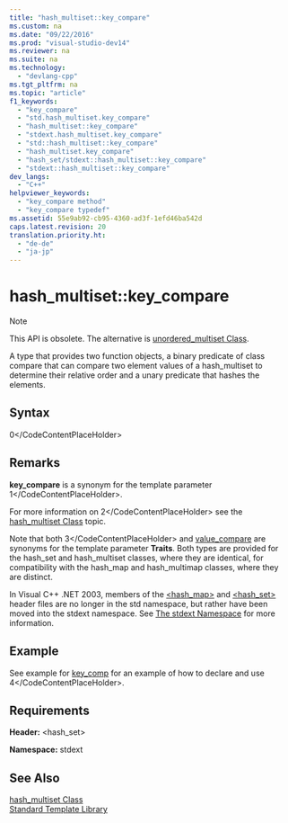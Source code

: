 ```yaml
---
title: "hash_multiset::key_compare"
ms.custom: na
ms.date: "09/22/2016"
ms.prod: "visual-studio-dev14"
ms.reviewer: na
ms.suite: na
ms.technology: 
  - "devlang-cpp"
ms.tgt_pltfrm: na
ms.topic: "article"
f1_keywords: 
  - "key_compare"
  - "std.hash_multiset.key_compare"
  - "hash_multiset::key_compare"
  - "stdext.hash_multiset.key_compare"
  - "std::hash_multiset::key_compare"
  - "hash_multiset.key_compare"
  - "hash_set/stdext::hash_multiset::key_compare"
  - "stdext::hash_multiset::key_compare"
dev_langs: 
  - "C++"
helpviewer_keywords: 
  - "key_compare method"
  - "key_compare typedef"
ms.assetid: 55e9ab92-cb95-4360-ad3f-1efd46ba542d
caps.latest.revision: 20
translation.priority.ht: 
  - "de-de"
  - "ja-jp"
---
```

# hash_multiset::key_compare
> [!NOTE]
>  This API is obsolete. The alternative is [unordered_multiset Class](../vs140/unordered_multiset-class.md).  
  
 A type that provides two function objects, a binary predicate of class compare that can compare two element values of a hash_multiset to determine their relative order and a unary predicate that hashes the elements.  
  
## Syntax  
  
<CodeContentPlaceHolder>0\</CodeContentPlaceHolder>  
## Remarks  
 **key_compare** is a synonym for the template parameter <CodeContentPlaceHolder>1\</CodeContentPlaceHolder>.  
  
 For more information on <CodeContentPlaceHolder>2\</CodeContentPlaceHolder> see the [hash_multiset Class](../vs140/hash_multiset-class.md) topic.  
  
 Note that both <CodeContentPlaceHolder>3\</CodeContentPlaceHolder> and [value_compare](../vs140/hash_set--value_compare.md) are synonyms for the template parameter **Traits**. Both types are provided for the hash_set and hash_multiset classes, where they are identical, for compatibility with the hash_map and hash_multimap classes, where they are distinct.  
  
 In Visual C++ .NET 2003, members of the [\<hash_map>](../vs140/-hash_map-.md) and [\<hash_set>](../vs140/-hash_set-.md) header files are no longer in the std namespace, but rather have been moved into the stdext namespace. See [The stdext Namespace](../vs140/stdext-namespace.md) for more information.  
  
## Example  
 See example for [key_comp](../vs140/hash_multiset--key_comp.md) for an example of how to declare and use <CodeContentPlaceHolder>4\</CodeContentPlaceHolder>.  
  
## Requirements  
 **Header:** \<hash_set>  
  
 **Namespace:** stdext  
  
## See Also  
 [hash_multiset Class](../vs140/hash_multiset-class.md)   
 [Standard Template Library](../vs140/standard-template-library.md)